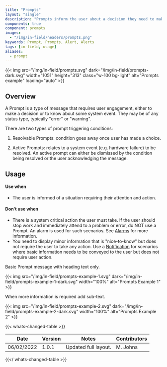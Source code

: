 ```yaml
---
title: "Prompts"
layout: "single"
description: "Prompts inform the user about a decision they need to make or a system event they need to know about."
components: true
component: prompts
images:
  - "/img/in-field/headers/prompts.png"
keywords: Prompt, Prompts, Alert, Alerts
tags: [in-field, usage]
aliases:
  - prompt
---
```


{{< img src="/img/in-field/prompts.svg" dark="/img/in-field/prompts-dark.svg" width="1051" height="313" class="w-100 bg-light" alt="Prompts example" loading="auto" >}}

## Overview

A Prompt is a type of message that requires user engagement, either to make a decision or to know about some system event. They may be of any status type, typically "error" or "warning".

There are two types of prompt triggering conditions:

1. Resolvable Prompts: condition goes away once user has made a choice.

2. Active Prompts: relates to a system event (e.g. hardware failure) to be resolved. An active prompt can either be dismissed by the condition being resolved or the user acknowledging the message.

## Usage

#### Use when

- The user is informed of a situation requiring their attention and action.

#### Don't use when

- There is a system critical action the user must take. If the user should stop work and immediately attend to a problem or error, do NOT use a Prompt. An alarm is used for such scenarios. See [Alarms](/components/in-field/alarms/) for more information.
- You need to display minor information that is "nice-to-know" but does not require the user to take any action. Use a [Notification](/components/in-field/notifications/) for scenarios where basic information needs to be conveyed to the user but does not require user action.

Basic Prompt message with heading text only.

{{< img src="/img/in-field/prompts-example-1.svg" dark="/img/in-field/prompts-example-1-dark.svg" width="100%" alt="Prompts Example 1" >}}

When more information is required add sub-text.

{{< img src="/img/in-field/prompts-example-2.svg" dark="/img/in-field/prompts-example-2-dark.svg" width="100%" alt="Prompts Example 2" >}}

{{< whats-changed-table >}}

| Date       | Version | Notes                | Contributors |
| ---------- | ------- | -------------------- | ------------ |
| 06/02/2022 | 1.0.1   | Updated full layout. | M. Johns     |

{{</ whats-changed-table >}}
